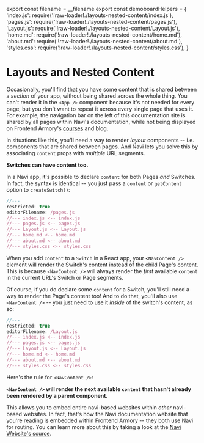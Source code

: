 export const filename = __filename
export const demoboardHelpers = {
  'index.js': require('!raw-loader!./layouts-nested-content/index.js'),
  'pages.js': require('!raw-loader!./layouts-nested-content/pages.js'),
  'Layout.js': require('!raw-loader!./layouts-nested-content/Layout.js'),
  'home.md': require('!raw-loader!./layouts-nested-content/home.md'),
  'about.md': require('!raw-loader!./layouts-nested-content/about.md'),
  'styles.css': require('!raw-loader!./layouts-nested-content/styles.css'),
}

# Layouts and Nested Content

Occasionally, you'll find that you have some content that is shared between a *section* of your app, without being shared across the whole thing. You can't render it in the `<App />` component because it's not needed for every page, but you don't want to repeat it across every single page that uses it. For example, the navigation bar on the left of this documentation site is shared by all pages within Navi's documentation, while not being displayed on Frontend Armory's [courses](https://frontarm.com/learn/) and blog.

In situations like this, you'll need a way to render *layout* components -- i.e. components that are shared between pages. And Navi lets you solve this by associating `content` props with *multiple* URL segments.

**Switches can have content too.**

In a Navi app, it's possible to declare `content` for both Pages *and* Switches. In fact, the syntax is identical -- you just pass a `content` or `getContent` option to `createSwitch()`:

```js
//---
restricted: true
editorFilename: /pages.js
//--- index.js <-- index.js
//--- pages.js <-- pages.js
//--- Layout.js <-- Layout.js
//--- home.md <-- home.md
//--- about.md <-- about.md
//--- styles.css <-- styles.css
```

When you add `content` to a `Switch` in a React app, your `<NavContent />` element will render the Switch's content instead of the child Page's content. This is because `<NavContent />` will always render the *first* available `content` in the current URL's Switch or Page segments.

Of course, if you do declare some `content` for a Switch, you'll still need a way to render the Page's content too! And to do that, you'll also use `<NavContent />` -- you just need to use it *inside* of the switch's content, as so:

```js
//---
restricted: true
editorFilename: /Layout.js
//--- index.js <-- index.js
//--- pages.js <-- pages.js
//--- Layout.js <-- Layout.js
//--- home.md <-- home.md
//--- about.md <-- about.md
//--- styles.css <-- styles.css
```

Here's the rule for `<NavContent />`:

**`<NavContent />` will render the next available `content` that hasn't already been rendered by a parent component.**

This allows you to embed entire navi-based websites within *other* navi-based websites. In fact, that's how the Navi documentation website that you're reading is embedded within Frontend Armory -- they both use Navi for routing. You can learn more about this by taking a look at the [Navi Website's source](https://github.com/frontarm/navi-website/blob/master/src/pages/index.js).

